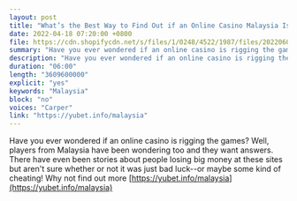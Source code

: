```yaml
---
layout: post
title: "What’s the Best Way to Find Out if an Online Casino Malaysia Is Rigged?"
date: 2022-04-18 07:20:00 +0800
file: https://cdn.shopifycdn.net/s/files/1/0248/4522/1987/files/20220601_1.mp3?v=1654078978
summary: "Have you ever wondered if an online casino is rigging the games? Well, players from Malaysia have been wondering too and they want answers. There have even been stories about people losing big money at these sites but aren't sure whether or not it was just bad luck--or maybe some kind of cheating!"
description: "Have you ever wondered if an online casino is rigging the games? Well, players from Malaysia have been wondering too and they want answers. There have even been stories about people losing big money at these sites but aren't sure whether or not it was just bad luck--or maybe some kind of cheating! Why not find out more <a href='https://yubet.info/malaysia'>https://yubet.info/malaysia</a>"
duration: "06:00"
length: "3609600000"
explicit: "yes"
keywords: "Malaysia"
block: "no"
voices: "Carper"
link: "https://yubet.info/malaysia"
---
```


Have you ever wondered if an online casino is rigging the games? Well, players from Malaysia have been wondering too and they want answers. There have even been stories about people losing big money at these sites but aren't sure whether or not it was just bad luck--or maybe some kind of cheating! Why not find out more [https://yubet.info/malaysia](https://yubet.info/malaysia)
